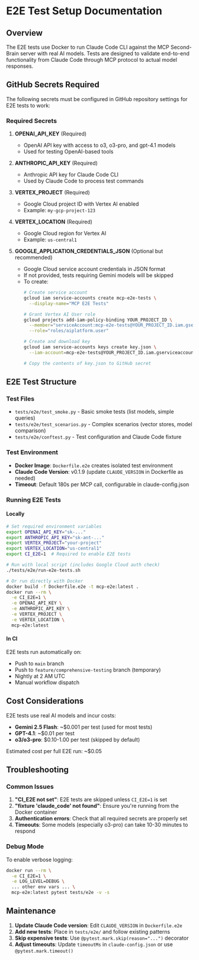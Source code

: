 # E2E Test Setup Documentation

## Overview

The E2E tests use Docker to run Claude Code CLI against the MCP Second-Brain server with real AI models. Tests are designed to validate end-to-end functionality from Claude Code through MCP protocol to actual model responses.

## GitHub Secrets Required

The following secrets must be configured in GitHub repository settings for E2E tests to work:

### Required Secrets

1. **OPENAI_API_KEY** (Required)
   - OpenAI API key with access to o3, o3-pro, and gpt-4.1 models
   - Used for testing OpenAI-based tools

2. **ANTHROPIC_API_KEY** (Required)
   - Anthropic API key for Claude Code CLI
   - Used by Claude Code to process test commands

3. **VERTEX_PROJECT** (Required)
   - Google Cloud project ID with Vertex AI enabled
   - Example: `my-gcp-project-123`

4. **VERTEX_LOCATION** (Required)
   - Google Cloud region for Vertex AI
   - Example: `us-central1`

5. **GOOGLE_APPLICATION_CREDENTIALS_JSON** (Optional but recommended)
   - Google Cloud service account credentials in JSON format
   - If not provided, tests requiring Gemini models will be skipped
   - To create:
     ```bash
     # Create service account
     gcloud iam service-accounts create mcp-e2e-tests \
       --display-name="MCP E2E Tests"
     
     # Grant Vertex AI User role
     gcloud projects add-iam-policy-binding YOUR_PROJECT_ID \
       --member="serviceAccount:mcp-e2e-tests@YOUR_PROJECT_ID.iam.gserviceaccount.com" \
       --role="roles/aiplatform.user"
     
     # Create and download key
     gcloud iam service-accounts keys create key.json \
       --iam-account=mcp-e2e-tests@YOUR_PROJECT_ID.iam.gserviceaccount.com
     
     # Copy the contents of key.json to GitHub secret
     ```

## E2E Test Structure

### Test Files

- `tests/e2e/test_smoke.py` - Basic smoke tests (list models, simple queries)
- `tests/e2e/test_scenarios.py` - Complex scenarios (vector stores, model comparison)
- `tests/e2e/conftest.py` - Test configuration and Claude Code fixture

### Test Environment

- **Docker Image**: `Dockerfile.e2e` creates isolated test environment
- **Claude Code Version**: v0.1.9 (update `CLAUDE_VERSION` in Dockerfile as needed)
- **Timeout**: Default 180s per MCP call, configurable in claude-config.json

### Running E2E Tests

#### Locally

```bash
# Set required environment variables
export OPENAI_API_KEY="sk-..."
export ANTHROPIC_API_KEY="sk-ant-..."
export VERTEX_PROJECT="your-project"
export VERTEX_LOCATION="us-central1"
export CI_E2E=1  # Required to enable E2E tests

# Run with local script (includes Google Cloud auth check)
./tests/e2e/run-e2e-tests.sh

# Or run directly with Docker
docker build -f Dockerfile.e2e -t mcp-e2e:latest .
docker run --rm \
  -e CI_E2E=1 \
  -e OPENAI_API_KEY \
  -e ANTHROPIC_API_KEY \
  -e VERTEX_PROJECT \
  -e VERTEX_LOCATION \
  mcp-e2e:latest
```

#### In CI

E2E tests run automatically on:
- Push to `main` branch
- Push to `feature/comprehensive-testing` branch (temporary)
- Nightly at 2 AM UTC
- Manual workflow dispatch

## Cost Considerations

E2E tests use real AI models and incur costs:
- **Gemini 2.5 Flash**: ~$0.001 per test (used for most tests)
- **GPT-4.1**: ~$0.01 per test
- **o3/o3-pro**: $0.10-1.00 per test (skipped by default)

Estimated cost per full E2E run: ~$0.05

## Troubleshooting

### Common Issues

1. **"CI_E2E not set"**: E2E tests are skipped unless `CI_E2E=1` is set
2. **"fixture 'claude_code' not found"**: Ensure you're running from the Docker container
3. **Authentication errors**: Check that all required secrets are properly set
4. **Timeouts**: Some models (especially o3-pro) can take 10-30 minutes to respond

### Debug Mode

To enable verbose logging:
```bash
docker run --rm \
  -e CI_E2E=1 \
  -e LOG_LEVEL=DEBUG \
  ... other env vars ... \
  mcp-e2e:latest pytest tests/e2e -v -s
```

## Maintenance

1. **Update Claude Code version**: Edit `CLAUDE_VERSION` in `Dockerfile.e2e`
2. **Add new tests**: Place in `tests/e2e/` and follow existing patterns
3. **Skip expensive tests**: Use `@pytest.mark.skip(reason="...")` decorator
4. **Adjust timeouts**: Update `timeoutMs` in `claude-config.json` or use `@pytest.mark.timeout()`